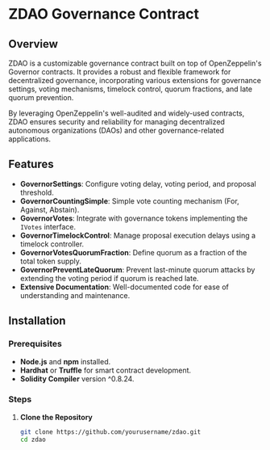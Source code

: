 # ZDAO Governance Contract

## Overview

ZDAO is a customizable governance contract built on top of OpenZeppelin's Governor contracts. It provides a robust and flexible framework for decentralized governance, incorporating various extensions for governance settings, voting mechanisms, timelock control, quorum fractions, and late quorum prevention.

By leveraging OpenZeppelin's well-audited and widely-used contracts, ZDAO ensures security and reliability for managing decentralized autonomous organizations (DAOs) and other governance-related applications.

## Features

- **GovernorSettings**: Configure voting delay, voting period, and proposal threshold.
- **GovernorCountingSimple**: Simple vote counting mechanism (For, Against, Abstain).
- **GovernorVotes**: Integrate with governance tokens implementing the `IVotes` interface.
- **GovernorTimelockControl**: Manage proposal execution delays using a timelock controller.
- **GovernorVotesQuorumFraction**: Define quorum as a fraction of the total token supply.
- **GovernorPreventLateQuorum**: Prevent last-minute quorum attacks by extending the voting period if quorum is reached late.
- **Extensive Documentation**: Well-documented code for ease of understanding and maintenance.

## Installation

### Prerequisites

- **Node.js** and **npm** installed.
- **Hardhat** or **Truffle** for smart contract development.
- **Solidity Compiler** version ^0.8.24.

### Steps

1. **Clone the Repository**

   ```bash
   git clone https://github.com/yourusername/zdao.git
   cd zdao
